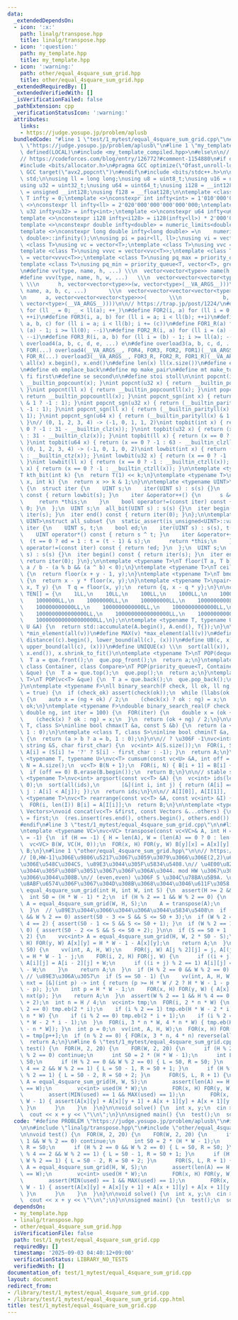 ```yaml
---
data:
  _extendedDependsOn:
  - icon: ':x:'
    path: linalg/transpose.hpp
    title: linalg/transpose.hpp
  - icon: ':question:'
    path: my_template.hpp
    title: my_template.hpp
  - icon: ':warning:'
    path: other/equal_4square_sum_grid.hpp
    title: other/equal_4square_sum_grid.hpp
  _extendedRequiredBy: []
  _extendedVerifiedWith: []
  _isVerificationFailed: false
  _pathExtension: cpp
  _verificationStatusIcon: ':warning:'
  attributes:
    links:
    - https://judge.yosupo.jp/problem/aplusb
  bundledCode: "#line 1 \"test/1_mytest/equal_4square_sum_grid.cpp\"\n#define PROBLEM\
    \ \"https://judge.yosupo.jp/problem/aplusb\"\n#line 1 \"my_template.hpp\"\n#if\
    \ defined(LOCAL)\n#include <my_template_compiled.hpp>\n#else\n\n// https://codeforces.com/blog/entry/96344\n\
    // https://codeforces.com/blog/entry/126772?#comment-1154880\n#if defined(__GNUC__)\n\
    #include <bits/allocator.h>\n#pragma GCC optimize(\"Ofast,unroll-loops\")\n#pragma\
    \ GCC target(\"avx2,popcnt\")\n#endif\n#include <bits/stdc++.h>\n\nusing namespace\
    \ std;\n\nusing ll = long long;\nusing u8 = uint8_t;\nusing u16 = uint16_t;\n\
    using u32 = uint32_t;\nusing u64 = uint64_t;\nusing i128 = __int128;\nusing u128\
    \ = unsigned __int128;\nusing f128 = __float128;\n\ntemplate <class T>\nconstexpr\
    \ T infty = 0;\ntemplate <>\nconstexpr int infty<int> = 1'010'000'000;\ntemplate\
    \ <>\nconstexpr ll infty<ll> = 2'020'000'000'000'000'000;\ntemplate <>\nconstexpr\
    \ u32 infty<u32> = infty<int>;\ntemplate <>\nconstexpr u64 infty<u64> = infty<ll>;\n\
    template <>\nconstexpr i128 infty<i128> = i128(infty<ll>) * 2'000'000'000'000'000'000;\n\
    template <>\nconstexpr double infty<double> = numeric_limits<double>::infinity();\n\
    template <>\nconstexpr long double infty<long double> =\n    numeric_limits<long\
    \ double>::infinity();\n\nusing pi = pair<ll, ll>;\nusing vi = vector<ll>;\ntemplate\
    \ <class T>\nusing vc = vector<T>;\ntemplate <class T>\nusing vvc = vector<vc<T>>;\n\
    template <class T>\nusing vvvc = vector<vvc<T>>;\ntemplate <class T>\nusing vvvvc\
    \ = vector<vvvc<T>>;\ntemplate <class T>\nusing pq_max = priority_queue<T>;\n\
    template <class T>\nusing pq_min = priority_queue<T, vector<T>, greater<T>>;\n\
    \n#define vv(type, name, h, ...) \\\n  vector<vector<type>> name(h, vector<type>(__VA_ARGS__))\n\
    #define vvv(type, name, h, w, ...)   \\\n  vector<vector<vector<type>>> name(\
    \ \\\n      h, vector<vector<type>>(w, vector<type>(__VA_ARGS__)))\n#define vvvv(type,\
    \ name, a, b, c, ...)       \\\n  vector<vector<vector<vector<type>>>> name( \\\
    \n      a, vector<vector<vector<type>>>(       \\\n             b, vector<vector<type>>(c,\
    \ vector<type>(__VA_ARGS__))))\n\n// https://trap.jp/post/1224/\n#define FOR1(a)\
    \ for (ll _ = 0; _ < ll(a); ++_)\n#define FOR2(i, a) for (ll i = 0; i < ll(a);\
    \ ++i)\n#define FOR3(i, a, b) for (ll i = a; i < ll(b); ++i)\n#define FOR4(i,\
    \ a, b, c) for (ll i = a; i < ll(b); i += (c))\n#define FOR1_R(a) for (ll i =\
    \ (a) - 1; i >= ll(0); --i)\n#define FOR2_R(i, a) for (ll i = (a) - 1; i >= ll(0);\
    \ --i)\n#define FOR3_R(i, a, b) for (ll i = (b) - 1; i >= ll(a); --i)\n#define\
    \ overload4(a, b, c, d, e, ...) e\n#define overload3(a, b, c, d, ...) d\n#define\
    \ FOR(...) overload4(__VA_ARGS__, FOR4, FOR3, FOR2, FOR1)(__VA_ARGS__)\n#define\
    \ FOR_R(...) overload3(__VA_ARGS__, FOR3_R, FOR2_R, FOR1_R)(__VA_ARGS__)\n\n#define\
    \ all(x) x.begin(), x.end()\n#define len(x) ll(x.size())\n#define elif else if\n\
    \n#define eb emplace_back\n#define mp make_pair\n#define mt make_tuple\n#define\
    \ fi first\n#define se second\n\n#define stoi stoll\n\nint popcnt(int x) { return\
    \ __builtin_popcount(x); }\nint popcnt(u32 x) { return __builtin_popcount(x);\
    \ }\nint popcnt(ll x) { return __builtin_popcountll(x); }\nint popcnt(u64 x) {\
    \ return __builtin_popcountll(x); }\nint popcnt_sgn(int x) { return (__builtin_parity(unsigned(x))\
    \ & 1 ? -1 : 1); }\nint popcnt_sgn(u32 x) { return (__builtin_parity(x) & 1 ?\
    \ -1 : 1); }\nint popcnt_sgn(ll x) { return (__builtin_parityll(x) & 1 ? -1 :\
    \ 1); }\nint popcnt_sgn(u64 x) { return (__builtin_parityll(x) & 1 ? -1 : 1);\
    \ }\n// (0, 1, 2, 3, 4) -> (-1, 0, 1, 1, 2)\nint topbit(int x) { return (x ==\
    \ 0 ? -1 : 31 - __builtin_clz(x)); }\nint topbit(u32 x) { return (x == 0 ? -1\
    \ : 31 - __builtin_clz(x)); }\nint topbit(ll x) { return (x == 0 ? -1 : 63 - __builtin_clzll(x));\
    \ }\nint topbit(u64 x) { return (x == 0 ? -1 : 63 - __builtin_clzll(x)); }\n//\
    \ (0, 1, 2, 3, 4) -> (-1, 0, 1, 0, 2)\nint lowbit(int x) { return (x == 0 ? -1\
    \ : __builtin_ctz(x)); }\nint lowbit(u32 x) { return (x == 0 ? -1 : __builtin_ctz(x));\
    \ }\nint lowbit(ll x) { return (x == 0 ? -1 : __builtin_ctzll(x)); }\nint lowbit(u64\
    \ x) { return (x == 0 ? -1 : __builtin_ctzll(x)); }\n\ntemplate <typename T>\n\
    T kth_bit(int k) {\n  return T(1) << k;\n}\ntemplate <typename T>\nbool has_kth_bit(T\
    \ x, int k) {\n  return x >> k & 1;\n}\n\ntemplate <typename UINT>\nstruct all_bit\
    \ {\n  struct iter {\n    UINT s;\n    iter(UINT s) : s(s) {}\n    int operator*()\
    \ const { return lowbit(s); }\n    iter &operator++() {\n      s &= s - 1;\n \
    \     return *this;\n    }\n    bool operator!=(const iter) const { return s !=\
    \ 0; }\n  };\n  UINT s;\n  all_bit(UINT s) : s(s) {}\n  iter begin() const { return\
    \ iter(s); }\n  iter end() const { return iter(0); }\n};\n\ntemplate <typename\
    \ UINT>\nstruct all_subset {\n  static_assert(is_unsigned<UINT>::value);\n  struct\
    \ iter {\n    UINT s, t;\n    bool ed;\n    iter(UINT s) : s(s), t(s), ed(0) {}\n\
    \    UINT operator*() const { return s ^ t; }\n    iter &operator++() {\n    \
    \  (t == 0 ? ed = 1 : t = (t - 1) & s);\n      return *this;\n    }\n    bool\
    \ operator!=(const iter) const { return !ed; }\n  };\n  UINT s;\n  all_subset(UINT\
    \ s) : s(s) {}\n  iter begin() const { return iter(s); }\n  iter end() const {\
    \ return iter(0); }\n};\n\ntemplate <typename T>\nT floor(T a, T b) {\n  return\
    \ a / b - (a % b && (a ^ b) < 0);\n}\ntemplate <typename T>\nT ceil(T x, T y)\
    \ {\n  return floor(x + y - 1, y);\n}\ntemplate <typename T>\nT bmod(T x, T y)\
    \ {\n  return x - y * floor(x, y);\n}\ntemplate <typename T>\npair<T, T> divmod(T\
    \ x, T y) {\n  T q = floor(x, y);\n  return {q, x - q * y};\n}\n\nconstexpr ll\
    \ TEN[] = {\n    1LL,\n    10LL,\n    100LL,\n    1000LL,\n    10000LL,\n    100000LL,\n\
    \    1000000LL,\n    10000000LL,\n    100000000LL,\n    1000000000LL,\n    10000000000LL,\n\
    \    100000000000LL,\n    1000000000000LL,\n    10000000000000LL,\n    100000000000000LL,\n\
    \    1000000000000000LL,\n    10000000000000000LL,\n    100000000000000000LL,\n\
    \    1000000000000000000LL,\n};\n\ntemplate <typename T, typename U>\nT SUM(const\
    \ U &A) {\n  return std::accumulate(A.begin(), A.end(), T{});\n}\n\n#define MIN(v)\
    \ *min_element(all(v))\n#define MAX(v) *max_element(all(v))\n#define LB(c, x)\
    \ distance((c).begin(), lower_bound(all(c), (x)))\n#define UB(c, x) distance((c).begin(),\
    \ upper_bound(all(c), (x)))\n#define UNIQUE(x) \\\n  sort(all(x)), x.erase(unique(all(x)),\
    \ x.end()), x.shrink_to_fit()\n\ntemplate <typename T>\nT POP(deque<T> &que) {\n\
    \  T a = que.front();\n  que.pop_front();\n  return a;\n}\ntemplate <class T,\
    \ class Container, class Compare>\nT POP(priority_queue<T, Container, Compare>\
    \ &que) {\n  T a = que.top();\n  que.pop();\n  return a;\n}\ntemplate <typename\
    \ T>\nT POP(vc<T> &que) {\n  T a = que.back();\n  que.pop_back();\n  return a;\n\
    }\n\ntemplate <typename F>\nll binary_search(F check, ll ok, ll ng, bool check_ok\
    \ = true) {\n  if (check_ok) assert(check(ok));\n  while (llabs(ok - ng) > 1)\
    \ {\n    auto x = (ng + ok) / 2;\n    (check(x) ? ok : ng) = x;\n  }\n  return\
    \ ok;\n}\ntemplate <typename F>\ndouble binary_search_real(F check, double ok,\
    \ double ng, int iter = 100) {\n  FOR(iter) {\n    double x = (ok + ng) / 2;\n\
    \    (check(x) ? ok : ng) = x;\n  }\n  return (ok + ng) / 2;\n}\n\ntemplate <class\
    \ T, class S>\ninline bool chmax(T &a, const S &b) {\n  return (a < b ? a = b,\
    \ 1 : 0);\n}\ntemplate <class T, class S>\ninline bool chmin(T &a, const S &b)\
    \ {\n  return (a > b ? a = b, 1 : 0);\n}\n\n// ? \u306F -1\nvc<int> s_to_vi(const\
    \ string &S, char first_char) {\n  vc<int> A(S.size());\n  FOR(i, S.size()) {\
    \ A[i] = (S[i] != '?' ? S[i] - first_char : -1); }\n  return A;\n}\n\ntemplate\
    \ <typename T, typename U>\nvc<T> cumsum(const vc<U> &A, int off = 1) {\n  int\
    \ N = A.size();\n  vc<T> B(N + 1);\n  FOR(i, N) { B[i + 1] = B[i] + A[i]; }\n\
    \  if (off == 0) B.erase(B.begin());\n  return B;\n}\n\n// stable sort\ntemplate\
    \ <typename T>\nvc<int> argsort(const vc<T> &A) {\n  vc<int> ids(len(A));\n  iota(all(ids),\
    \ 0);\n  sort(all(ids),\n       [&](int i, int j) { return (A[i] == A[j] ? i <\
    \ j : A[i] < A[j]); });\n  return ids;\n}\n\n// A[I[0]], A[I[1]], ...\ntemplate\
    \ <typename T>\nvc<T> rearrange(const vc<T> &A, const vc<int> &I) {\n  vc<T> B(len(I));\n\
    \  FOR(i, len(I)) B[i] = A[I[i]];\n  return B;\n}\n\ntemplate <typename T, typename...\
    \ Vectors>\nvoid concat(vc<T> &first, const Vectors &...others) {\n  vc<T> &res\
    \ = first;\n  (res.insert(res.end(), others.begin(), others.end()), ...);\n}\n\
    #endif\n#line 3 \"test/1_mytest/equal_4square_sum_grid.cpp\"\n\n#line 1 \"linalg/transpose.hpp\"\
    \ntemplate <typename VC>\nvc<VC> transpose(const vc<VC>& A, int H = -1, int W\
    \ = -1) {\n  if (H == -1) { H = len(A), W = (len(A) == 0 ? 0 : len(A[0])); }\n\
    \  vc<VC> B(W, VC(H, 0));\n  FOR(x, H) FOR(y, W) B[y][x] = A[x][y];\n  return\
    \ B;\n}\n#line 1 \"other/equal_4square_sum_grid.hpp\"\n\n// https://atcoder.jp/contests/tupc2023/tasks/tupc2023_k\n\
    // [0,HW-1]\u306E\u9806\u5217\u3067\u3059\u3079\u3066\u306E(2,2)\u6B63\u65B9\u5F62\
    \u306E\u548C\u304CS, \u89E3\u3044\u305F\u5834\u5408.\n// \u4E00\u822C\u306B\u89E3\
    \u3044\u305F\u308F\u3051\u3067\u306F\u306A\u3044. mod HW \u3067\u306F\u89E3\u3051\
    \u3066\u3044\u308B.\n// (even,even) \u306F S \u304C\u78BA\u5B9A. \u4ED6\u306F\u5FAE\
    \u8ABF\u6574\u306F\u3067\u304D\u308B\u3068\u3044\u3046\u611F\u3058.\nvvc<int>\
    \ equal_4square_sum_grid(int H, int W, int S) {\n  assert(H >= 2 && W >= 2);\n\
    \  int S0 = (H * W - 1) * 2;\n  if (H % 2 == 1 && W % 2 == 0) {\n    vvc<int>\
    \ A = equal_4square_sum_grid(W, H, S);\n    A = transpose(A);\n    return A;\n\
    \  }\n  // \u89E3\u3044\u3066\u3044\u306A\u3044\u5834\u5408\n  if (H % 2 == 0\
    \ && W % 2 == 0) assert(S0 - 3 <= S && S <= S0 + 3);\n  if (W % 2 == 1 && H %\
    \ 4 == 2) { assert(S0 - 1 <= S && S <= S0 + 1); }\n  if (W % 2 == 1 && H % 4 ==\
    \ 0) { assert(S0 - 2 <= S && S <= S0 + 2); }\n\n  if (S == S0 + 1 || S == S0 -\
    \ 2) {\n    vvc<int> A = equal_4square_sum_grid(H, W, 2 * S0 - S);\n    FOR(x,\
    \ H) FOR(y, W) A[x][y] = H * W - 1 - A[x][y];\n    return A;\n  }\n\n  if (S ==\
    \ S0) {\n    vv(int, A, H, W);\n    FOR(j, W) A[j % 2][j] = j, A[(j + 1) % 2][j]\
    \ = H * W - 1 - j;\n    FOR(i, 2, H) FOR(j, W) {\n      if ((i + j) % 2 == 0)\
    \ A[i][j] = A[i - 2][j] + W;\n      if ((i + j) % 2 == 1) A[i][j] = A[i - 2][j]\
    \ - W;\n    }\n    return A;\n  }\n  if (H % 2 == 0 && W % 2 == 0) return {};\
    \ // \u89E3\u306A\u3057\n  if (S == S0 - 1) {\n    vv(int, A, H, W);\n    auto\
    \ nxt = [&](int p) -> int { return (p >= H * W / 2 ? H * W - 1 - p : H * W - 2\
    \ - p); };\n    int p = H * W - 1;\n    FOR(x, H) FOR(y, W) { A[x][y] = p, p =\
    \ nxt(p); }\n    return A;\n  }\n  assert(W % 2 == 1 && H % 4 == 0 && S == S0\
    \ + 2);\n  int n = H / 4;\n  vc<int> tmp;\n  FOR(i, 2 * n * W) {\n    if (i %\
    \ 2 == 0) tmp.eb(2 * i);\n    if (i % 2 == 1) tmp.eb(H * W - 2 * i);\n  }\n  FOR(i,\
    \ n * W) {\n    if (i % 2 == 0) tmp.eb(2 * i + 1);\n    if (i % 2 == 1) tmp.eb(H\
    \ * W - 2 * i - 1);\n  }\n  FOR(i, 3 * n * W, 4 * n * W) { tmp.eb(H * W - tmp[i\
    \ - n * W]); }\n  int p = 0;\n  vv(int, A, H, W);\n  FOR(x, H) FOR(y, W) A[x][y]\
    \ = tmp[p++];\n  if (n % 2 == 0) { FOR(x, 3 * n, 4 * n) reverse(all(A[x])); }\n\
    \  return A;\n}\n#line 6 \"test/1_mytest/equal_4square_sum_grid.cpp\"\n\nvoid\
    \ test() {\n  FOR(H, 2, 20) {\n    FOR(W, 2, 20) {\n      if (H % 2 == 1 && W\
    \ % 2 == 0) continue;\n      int S0 = 2 * (H * W - 1);\n      int L = S0, R =\
    \ S0;\n      if (H % 2 == 0 && W % 2 == 0) { L = S0, R = S0; }\n      if (H %\
    \ 4 == 2 && W % 2 == 1) { L = S0 - 1, R = S0 + 1; }\n      if (H % 4 == 0 && W\
    \ % 2 == 1) { L = S0 - 2, R = S0 + 2; }\n      FOR(S, L, R + 1) {\n        vvc<int>\
    \ A = equal_4square_sum_grid(H, W, S);\n        assert(len(A) == H && len(A[0])\
    \ == W);\n        vc<int> used(H * W);\n        FOR(x, H) FOR(y, W) used[A[x][y]]++;\n\
    \        assert(MIN(used) == 1 && MAX(used) == 1);\n        FOR(x, H - 1) FOR(y,\
    \ W - 1) { assert(A[x][y] + A[x][y + 1] + A[x + 1][y] + A[x + 1][y + 1] == S);\
    \ }\n      }\n    }\n  }\n}\n\nvoid solve() {\n  int x, y;\n  cin >> x >> y;\n\
    \  cout << x + y << \"\\n\";\n}\n\nsigned main() {\n  test();\n  solve();\n}\n"
  code: "#define PROBLEM \"https://judge.yosupo.jp/problem/aplusb\"\n#include \"my_template.hpp\"\
    \n\n#include \"linalg/transpose.hpp\"\n#include \"other/equal_4square_sum_grid.hpp\"\
    \n\nvoid test() {\n  FOR(H, 2, 20) {\n    FOR(W, 2, 20) {\n      if (H % 2 ==\
    \ 1 && W % 2 == 0) continue;\n      int S0 = 2 * (H * W - 1);\n      int L = S0,\
    \ R = S0;\n      if (H % 2 == 0 && W % 2 == 0) { L = S0, R = S0; }\n      if (H\
    \ % 4 == 2 && W % 2 == 1) { L = S0 - 1, R = S0 + 1; }\n      if (H % 4 == 0 &&\
    \ W % 2 == 1) { L = S0 - 2, R = S0 + 2; }\n      FOR(S, L, R + 1) {\n        vvc<int>\
    \ A = equal_4square_sum_grid(H, W, S);\n        assert(len(A) == H && len(A[0])\
    \ == W);\n        vc<int> used(H * W);\n        FOR(x, H) FOR(y, W) used[A[x][y]]++;\n\
    \        assert(MIN(used) == 1 && MAX(used) == 1);\n        FOR(x, H - 1) FOR(y,\
    \ W - 1) { assert(A[x][y] + A[x][y + 1] + A[x + 1][y] + A[x + 1][y + 1] == S);\
    \ }\n      }\n    }\n  }\n}\n\nvoid solve() {\n  int x, y;\n  cin >> x >> y;\n\
    \  cout << x + y << \"\\n\";\n}\n\nsigned main() {\n  test();\n  solve();\n}\n"
  dependsOn:
  - my_template.hpp
  - linalg/transpose.hpp
  - other/equal_4square_sum_grid.hpp
  isVerificationFile: false
  path: test/1_mytest/equal_4square_sum_grid.cpp
  requiredBy: []
  timestamp: '2025-09-03 04:40:12+09:00'
  verificationStatus: LIBRARY_NO_TESTS
  verifiedWith: []
documentation_of: test/1_mytest/equal_4square_sum_grid.cpp
layout: document
redirect_from:
- /library/test/1_mytest/equal_4square_sum_grid.cpp
- /library/test/1_mytest/equal_4square_sum_grid.cpp.html
title: test/1_mytest/equal_4square_sum_grid.cpp
---
```

